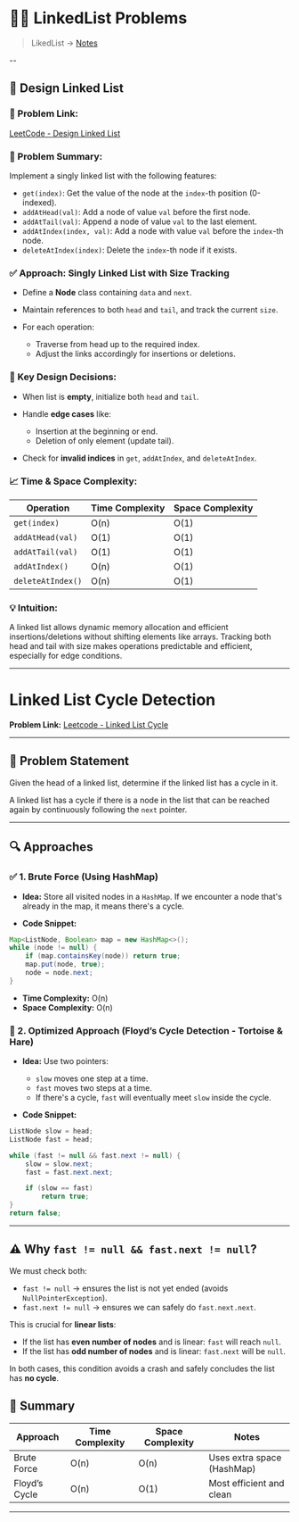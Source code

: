 # 🔗🔗 LinkedList Problems

> LikedList -> [Notes](./notes.md)

--

## 🔗 Design Linked List

### 🔗 Problem Link:

[LeetCode - Design Linked List](https://leetcode.com/problems/design-linked-list/description/)

### 🧠 Problem Summary:

Implement a singly linked list with the following features:

- `get(index)`: Get the value of the node at the `index`-th position (0-indexed).
- `addAtHead(val)`: Add a node of value `val` before the first node.
- `addAtTail(val)`: Append a node of value `val` to the last element.
- `addAtIndex(index, val)`: Add a node with value `val` before the `index`-th node.
- `deleteAtIndex(index)`: Delete the `index`-th node if it exists.

### ✅ Approach: Singly Linked List with Size Tracking

- Define a **Node** class containing `data` and `next`.
- Maintain references to both `head` and `tail`, and track the current `size`.
- For each operation:

  - Traverse from head up to the required index.
  - Adjust the links accordingly for insertions or deletions.

### 📌 Key Design Decisions:

- When list is **empty**, initialize both `head` and `tail`.
- Handle **edge cases** like:

  - Insertion at the beginning or end.
  - Deletion of only element (update tail).

- Check for **invalid indices** in `get`, `addAtIndex`, and `deleteAtIndex`.

### 📈 Time & Space Complexity:

| Operation         | Time Complexity | Space Complexity |
| ----------------- | --------------- | ---------------- |
| `get(index)`      | O(n)            | O(1)             |
| `addAtHead(val)`  | O(1)            | O(1)             |
| `addAtTail(val)`  | O(1)            | O(1)             |
| `addAtIndex()`    | O(n)            | O(1)             |
| `deleteAtIndex()` | O(n)            | O(1)             |

### 💡 Intuition:

A linked list allows dynamic memory allocation and efficient insertions/deletions without shifting elements like arrays. Tracking both head and tail with size makes operations predictable and efficient, especially for edge conditions.

---

# Linked List Cycle Detection

**Problem Link:** [Leetcode - Linked List Cycle](https://leetcode.com/problems/linked-list-cycle/description/)

---

## 🧠 Problem Statement

Given the head of a linked list, determine if the linked list has a cycle in it.

A linked list has a cycle if there is a node in the list that can be reached again by continuously following the `next` pointer.

---

## 🔍 Approaches

### ✅ 1. Brute Force (Using HashMap)

- **Idea:** Store all visited nodes in a `HashMap`. If we encounter a node that's already in the map, it means there's a cycle.

- **Code Snippet:**

```java
Map<ListNode, Boolean> map = new HashMap<>();
while (node != null) {
    if (map.containsKey(node)) return true;
    map.put(node, true);
    node = node.next;
}
```

- **Time Complexity:** O(n)
- **Space Complexity:** O(n)

### 🚀 2. Optimized Approach (Floyd’s Cycle Detection - Tortoise & Hare)

- **Idea:** Use two pointers:

  - `slow` moves one step at a time.
  - `fast` moves two steps at a time.
  - If there's a cycle, `fast` will eventually meet `slow` inside the cycle.

- **Code Snippet:**

```java
ListNode slow = head;
ListNode fast = head;

while (fast != null && fast.next != null) {
    slow = slow.next;
    fast = fast.next.next;

    if (slow == fast)
        return true;
}
return false;
```

---

## ⚠️ Why `fast != null && fast.next != null`?

We must check both:

- `fast != null` → ensures the list is not yet ended (avoids `NullPointerException`).
- `fast.next != null` → ensures we can safely do `fast.next.next`.

This is crucial for **linear lists**:

- If the list has **even number of nodes** and is linear: `fast` will reach `null`.
- If the list has **odd number of nodes** and is linear: `fast.next` will be `null`.

In both cases, this condition avoids a crash and safely concludes the list has **no cycle**.

## 🧮 Summary

| Approach      | Time Complexity | Space Complexity | Notes                      |
| ------------- | --------------- | ---------------- | -------------------------- |
| Brute Force   | O(n)            | O(n)             | Uses extra space (HashMap) |
| Floyd’s Cycle | O(n)            | O(1)             | Most efficient and clean   |

---
